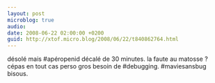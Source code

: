 ```yaml
---
layout: post
microblog: true
audio: 
date: 2008-06-22 02:00:00 +0200
guid: http://xtof.micro.blog/2008/06/22/t840862764.html
---
```

désolé mais #apéropenid décalé de 30 minutes. la faute au matosse ? cépas en tout cas perso gros besoin de #debugging. #maviesansbug bisous.
